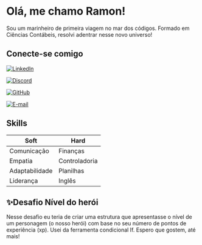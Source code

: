 # Olá, me chamo Ramon!

Sou um marinheiro de primeira viagem no mar dos códigos. Formado em Ciências Contábeis, resolvi adentrar nesse novo universo! 

## Conecte-se comigo

[![LinkedIn](https://img.shields.io/badge/LinkedIn-0077B5?style=for-the-badge&logo=linkedin&logoColor=white)](https://www.linkedin.com/in/ramon-silva-51b694194/)

[![Discord](https://img.shields.io/badge/Discord-7289DA?style=for-the-badge&logo=discord&logoColor=white)](https://discord.com/channels/@ramu1000/)

[![GitHub](https://img.shields.io/badge/GitHub-100000?style=for-the-badge&logo=github&logoColor=white)](https://github.com/ramu00s)

[![E-mail](https://img.shields.io/badge/-Email-000?style=for-the-badge&logo=microsoft-outlook&logoColor=007BFF)](mailto:rgomessilva16@gmail.com)

## Skills

| Soft | Hard |
|------|----------|
Comunicação | Finanças
Empatia | Controladoria
Adaptabilidade | Planilhas
Liderança | Inglês

## ✨Desafio Nível do herói

Nesse desafio eu teria de criar uma estrutura que apresentasse o nível de um personagem (o nosso herói) com base no seu número de pontos de experiência (xp). Usei da ferramenta condicional If. Espero que gostem, até mais!
